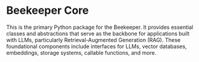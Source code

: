 # Beekeeper Core

This is the primary Python package for the Beekeeper. It provides essential classes and abstractions that serve as the backbone for applications built with LLMs, particularly Retrieval-Augmented Generation (RAG). These foundational components include interfaces for LLMs, vector databases, embeddings, storage systems, callable functions, and more.